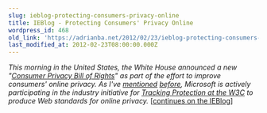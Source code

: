 ```yaml
---
slug: ieblog-protecting-consumers-privacy-online
title: IEBlog - Protecting Consumers' Privacy Online
wordpress_id: 468
old_link: 'https://adrianba.net/2012/02/23/ieblog-protecting-consumers-privacy-online/'
last_modified_at: 2012-02-23T08:00:00.000Z
---
```


_This morning in the United States, the White House announced a new "[Consumer Privacy Bill of Rights](http://www.whitehouse.gov/the-press-office/2012/02/23/we-can-t-wait-obama-administration-unveils-blueprint-privacy-bill-rights)" as part of the effort to improve consumers' online privacy. As I've [mentioned](http://blogs.msdn.com/b/ie/archive/2011/09/08/online-tracking-consumer-protection-and-web-standards.aspx) [before](http://blogs.msdn.com/b/ie/archive/2012/01/23/this-week-in-privacy.aspx), Microsoft is actively participating in the industry initiative for [Tracking Protection at the W3C](http://www.w3.org/2011/tracking-protection/) to produce Web standards for online privacy._ [[continues on the IEBlog](http://blogs.msdn.com/b/ie/archive/2012/02/23/protecting-consumers-privacy-online.aspx)]
